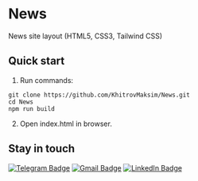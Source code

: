 # News
News site layout (HTML5, CSS3, Tailwind CSS)
## Quick start
1. Run commands:
```shell
git clone https://github.com/KhitrovMaksim/News.git
cd News
npm run build
```
2. Open index.html in browser.
## Stay in touch

[![Telegram Badge](https://img.shields.io/badge/-KhitrovMaksim-blue?style=flat&logo=Telegram&logoColor=white)](https://t.me/Maksim_Khitrov)
[![Gmail Badge](https://img.shields.io/badge/-Gmail-red?style=flat&logo=Gmail&logoColor=white)](mailto:khitrov.maks@gmail.com)
[![LinkedIn Badge](https://img.shields.io/badge/-LinkedIn-0077B5?style=flat&logo=linkedin&logoColor=white)](https://www.linkedin.com/in/maksim-khitrov/)



